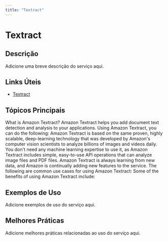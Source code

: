 ```yaml
---
title: "Textract"
---
```


# Textract

## Descrição

Adicione uma breve descrição do serviço aqui.

## Links Úteis

- [Textract](https://docs.aws.amazon.com/textract/latest/dg/what-is.html)

## Tópicos Principais

What is Amazon Textract?
Amazon Textract helps you add document text detection and analysis to your applications.
        Using Amazon Textract, you can do the following:
Amazon Textract is based on the same proven, highly scalable, deep-learning technology that
        was developed by Amazon's computer vision scientists to analyze billions of images and
        videos daily. You don't need any machine learning expertise to use it, as Amazon Textract
        includes simple, easy-to-use API operations that can analyze image files and PDF files.
        Amazon Textract is always learning from new data, and Amazon is continually adding new
        features to the service.
The following are common use cases for using
        Amazon Textract:
Some of the benefits of using Amazon Textract include:

## Exemplos de Uso

Adicione exemplos de uso do serviço aqui.

## Melhores Práticas

Adicione melhores práticas relacionadas ao uso do serviço aqui.
